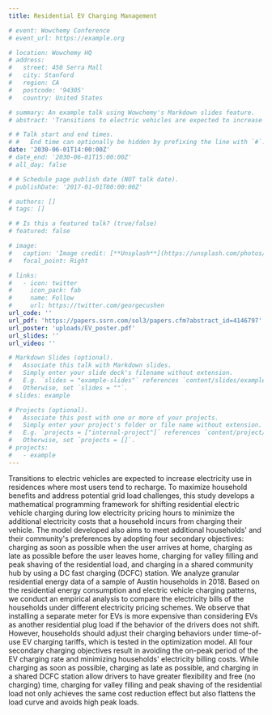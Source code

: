 ```yaml
---
title: Residential EV Charging Management

# event: Wowchemy Conference
# event_url: https://example.org

# location: Wowchemy HQ
# address:
#   street: 450 Serra Mall
#   city: Stanford
#   region: CA
#   postcode: '94305'
#   country: United States

# summary: An example talk using Wowchemy's Markdown slides feature.
# abstract: 'Transitions to electric vehicles are expected to increase electricity use in residences where most users tend to recharge. To maximize household benefits and address potential grid load challenges, this study develops a mathematical programming framework for shifting residential electric vehicle charging during low electricity pricing hours to minimize the additional electricity costs that a household incurs from charging their vehicle. The model developed also aims to meet additional households' and their community's preferences by adopting four secondary objectives: charging as soon as possible when the user arrives at home, charging as late as possible before the user leaves home, charging for valley filling and peak shaving of the residential load, and charging in a shared community hub by using a DC fast charging (DCFC) station. We analyze granular residential energy data of a sample of Austin households in 2018. Based on the residential energy consumption and electric vehicle charging patterns, we conduct an empirical analysis to compare the electricity bills of the households under different electricity pricing schemes. We observe that installing a separate meter for EVs is more expensive than considering EVs as another residential plug load if the behavior of the drivers does not shift. However, households should adjust their charging behaviors under time-of-use EV charging tariffs, which is tested in the optimization model. All four secondary charging objectives result in avoiding the on-peak period of the EV charging rate and minimizing households' electricity billing costs. While charging as soon as possible, charging as late as possible, and charging in a shared DCFC station allow drivers to have greater flexibility and free (no charging) time, charging for valley filling and peak shaving of the residential load not only achieves the same cost reduction effect but also flattens the load curve and avoids high peak loads.'

# # Talk start and end times.
# #   End time can optionally be hidden by prefixing the line with `#`.
date: '2030-06-01T14:00:00Z'
# date_end: '2030-06-01T15:00:00Z'
# all_day: false

# # Schedule page publish date (NOT talk date).
# publishDate: '2017-01-01T00:00:00Z'

# authors: []
# tags: []

# # Is this a featured talk? (true/false)
# featured: false

# image:
#   caption: 'Image credit: [**Unsplash**](https://unsplash.com/photos/bzdhc5b3Bxs)'
#   focal_point: Right

# links:
#   - icon: twitter
#     icon_pack: fab
#     name: Follow
#     url: https://twitter.com/georgecushen
url_code: ''
url_pdf: 'https://papers.ssrn.com/sol3/papers.cfm?abstract_id=4146797'
url_poster: 'uploads/EV_poster.pdf'
url_slides: ''
url_video: ''

# Markdown Slides (optional).
#   Associate this talk with Markdown slides.
#   Simply enter your slide deck's filename without extension.
#   E.g. `slides = "example-slides"` references `content/slides/example-slides.md`.
#   Otherwise, set `slides = ""`.
# slides: example

# Projects (optional).
#   Associate this post with one or more of your projects.
#   Simply enter your project's folder or file name without extension.
#   E.g. `projects = ["internal-project"]` references `content/project/deep-learning/index.md`.
#   Otherwise, set `projects = []`.
# projects:
#   - example
---
```

Transitions to electric vehicles are expected to increase electricity use in residences where most users tend to recharge. To maximize household benefits and address potential grid load challenges, this study develops a mathematical programming framework for shifting residential electric vehicle charging during low electricity pricing hours to minimize the additional electricity costs that a household incurs from charging their vehicle. The model developed also aims to meet additional households' and their community's preferences by adopting four secondary objectives: charging as soon as possible when the user arrives at home, charging as late as possible before the user leaves home, charging for valley filling and peak shaving of the residential load, and charging in a shared community hub by using a DC fast charging (DCFC) station. We analyze granular residential energy data of a sample of Austin households in 2018. Based on the residential energy consumption and electric vehicle charging patterns, we conduct an empirical analysis to compare the electricity bills of the households under different electricity pricing schemes. We observe that installing a separate meter for EVs is more expensive than considering EVs as another residential plug load if the behavior of the drivers does not shift. However, households should adjust their charging behaviors under time-of-use EV charging tariffs, which is tested in the optimization model. All four secondary charging objectives result in avoiding the on-peak period of the EV charging rate and minimizing households' electricity billing costs. While charging as soon as possible, charging as late as possible, and charging in a shared DCFC station allow drivers to have greater flexibility and free (no charging) time, charging for valley filling and peak shaving of the residential load not only achieves the same cost reduction effect but also flattens the load curve and avoids high peak loads.